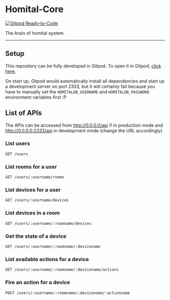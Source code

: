 # Homital-Core

[![Gitpod Ready-to-Code](https://img.shields.io/badge/Gitpod-Ready--to--Code-blue?logo=gitpod)](https://gitpod.io/#https://github.com/Homital/Homital-Core) 

The brain of homital system.

----------------------------

## Setup

This repository can be fully developed in Gitpod. To open it in Gitpod, [click here](https://gitpod.io/#https://github.com/Homital/Homital-Core).

On start up, Gitpod would automatically install all dependencies and start up a development server on port 2333, but it will certainly fail because you have to manually set the `HOMITALDB_USERNAME` and `HOMITALDB_PASSWORD` environment variables first :P

## List of APIs

The APIs can be accessed from http://0.0.0.0/api if in production mode and http://0.0.0.0:2333/api in development mode (change the URL accordingly).

### List users

```
GET /users
```

### List rooms for a user

```
GET /users/:username/rooms
```

### List devices for a user

```
GET /users/:username/devices
```

### List devices in a room

```
GET /users/:username/:roomname/devices
```

### Get the state of a device

```
GET /users/:username/:roomname/:devicename
```

### List available actions for a device

```
GET /users/:username/:roomname/:devicename/actions
```

### Fire an action for a device

```
POST /users/:username/:roomname/:devicename/:actionname
```

### 